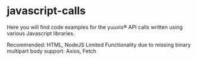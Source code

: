 # javascript-calls
Here you will find code examples for the yuuvis® API calls written using various Javascript libraries.

Recommended: HTML, NodeJS
Limited Functionality due to missing binary multipart body support: Axios, Fetch
